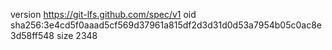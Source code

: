 version https://git-lfs.github.com/spec/v1
oid sha256:3e4cd5f0aaad5cf569d37961a815df2d3d31d0d53a7954b05c0ac8e3d58ff548
size 2348
